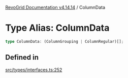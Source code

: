 [RevoGrid Documentation v4.14.14](README.md) / ColumnData

# Type Alias: ColumnData

```ts
type ColumnData: (ColumnGrouping | ColumnRegular)[];
```

## Defined in

[src/types/interfaces.ts:252](https://github.com/revolist/revogrid/blob/fdfe81f10fb07db00151f14190ac038aded766a8/src/types/interfaces.ts#L252)
